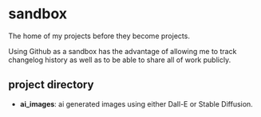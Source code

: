 # sandbox
The home of my projects before they become projects.

Using Github as a sandbox has the advantage of allowing me to track changelog history as well as to be able to share all of work publicly.

## project directory
- **ai_images**: ai generated images using either Dall-E or Stable Diffusion.